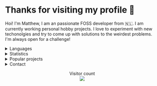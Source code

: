 <h1>Thanks for visiting my profile 👋</h1>

Hoi! I'm Matthew, I am an passionate FOSS developer from 🇳🇱. I am currently working personal hobby projects. I love to experiment with new techonolgies and try to come up with solutions to the weirdest problems. I'm always open for a challenge!
<br/>
<details>
      <summary> Languages </summary>
Here are the languages I know/am learning:
<br>
- C
<br>
- Python
<br>
- Rust
<br>
- JavaScript/TypeScript
<br>
- A bit of go
<br>
- A bit of .NET
<br>
- A bit of Java
<br> 
- Basics of x86 and RISC-V assembly
<br />
<br />
</details>
<details>
      <summary> Statistics </summary>
<br/>
  <img align="center" src="https://github-readme-stats.vercel.app/api?username=AltF02&show_icons=true&include_all_commits=true&theme=dracula" alt="AltF02's github stats" />
      <br />
  <img align="center" src="https://github-readme-stats.vercel.app/api/top-langs/?username=AltF02&layout=compact&theme=dracula" />
  <br />
  <!--START_SECTION:waka-->
**🐱 My GitHub Data** 

> 🏆 242 Contributions in the Year 2022
 > 
> 📦 42.3 kB Used in GitHub's Storage 
 > 
> 💼 Opted to Hire
 > 
> 📜 61 Public Repositories 
 > 
> 🔑 21 Private Repositories  
 > 
**I Mostly Code in Rust** 

```text
Rust                     26 repos            █████████░░░░░░░░░░░░░░░░   37.14% 
Python                   19 repos            ██████░░░░░░░░░░░░░░░░░░░   27.14% 
JavaScript               8 repos             ██░░░░░░░░░░░░░░░░░░░░░░░   11.43% 
TypeScript               4 repos             █░░░░░░░░░░░░░░░░░░░░░░░░   5.71% 
Vue                      3 repos             █░░░░░░░░░░░░░░░░░░░░░░░░   4.29%

```



 Last Updated on 07/08/2022 10:39:36 UTC
<!--END_SECTION:waka-->
  </details>
  <details>
      <summary> Popular projects</summary>
  <a href="https://github.com/AltF02/x11-rs">
  <img align="center" src="https://github-readme-stats.vercel.app/api/pin/?username=AltF02&repo=X11-rs&theme=dracula" /> 
  </a>
  </details>
<details>
      <summary> Contact </summary>
<br/>
My contact details are available on <a href="https://altf2.dev">my site</a>
<br/>
</details>
  <p align="center"> 
  Visitor count<br>
  <img src="https://profile-counter.glitch.me/AltF02/count.svg" />
</p>


